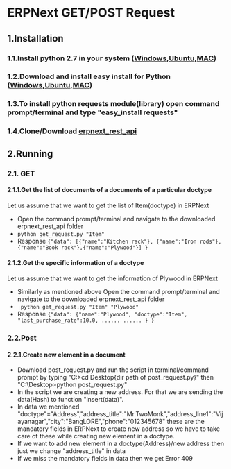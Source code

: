 # ERPNext GET/POST Request

## 1.Installation
 
### 1.1.Install python 2.7 in your system  ([**Windows**](http://www.anthonydebarros.com/2011/10/15/setting-up-python-in-windows-7/),[**Ubuntu**](http://askubuntu.com/questions/101591/how-do-i-install-python-2-7-2-on-ubuntu),[**MAC**](http://docs.python-guide.org/en/latest/starting/install/osx/))
### 1.2.Download and install easy install for Python ([**Windows**](http://adesquared.wordpress.com/2013/07/07/setting-up-python-and-easy_install-on-windows-7/),[**Ubuntu**](http://askubuntu.com/questions/27519/can-i-use-easy-install),[**MAC**](http://myadventuresincoding.wordpress.com/2011/09/11/python-upgrading-python-with-easy_install-pip-and-virtualenv-on-a-mac/))
### 1.3.To install python requests module(library) open command prompt/terminal and type "easy_install requests"
### 1.4.Clone/Download [**erpnext_rest_api**](https://github.com/Squadro/erpnext_rest_api)

## 2.Running

### 2.1. GET
#### 2.1.1.Get the list of documents of a documents of a particular doctype
Let us assume that we want to get the list of Item(doctype) in ERPNext
* Open the command prompt/terminal and navigate to the downloaded erpnext_rest_api folder 
* `python get_request.py "Item"`
* Response 
  `{"data":
      [{"name":"Kitchen rack"},
      {"name":"Iron rods"},
      {"name":"Book rack"},{"name":"Plywood"}]
  }`


#### 2.1.2.Get the specific information of a doctype
Let us assume that we want to get the information of Plywood in ERPNext
* Similarly as mentioned above Open the command prompt/terminal and navigate to the downloaded erpnext_rest_api folder
* ` python get_request.py "Item" "Plywood"`
* Response
  `{"data":
      {"name":"Plywood",
        "doctype":"Item",
        "last_purchase_rate":10.0,
        ......
        ......
      }
  }`


### 2.2.Post
#### 2.2.1.Create new element in a document
* Download post_request.py and run the script in terminal/command prompt by typing "C:\>cd Desktop{dir path of post_request.py}"  then "C:\Desktop>python post_request.py"
* In the script we are creating a new address. For that we are sending the data(Hash) to function "insert(data)".
* In data we mentioned "doctype"="Address","address_title":"Mr.TwoMonk","address_line1":"Vijayanagar","city":"BangLORE","phone":"012345678" these are the mandatory fields in ERPNext to create new address so we have to take care of these while creating new element in a doctype.
* If we want to add new element in a doctype(Address)/new address then just we change "address_title" in data
* If we miss the mandatory fields in data then we get Error 409


